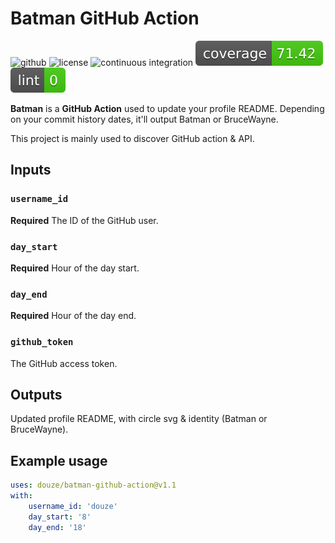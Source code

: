 # Batman GitHub Action

![github](https://img.shields.io/badge/-GitHub-grey?logo=GitHub&logoColor=white)
![license](https://img.shields.io/github/license/douze/batman-github-action?color=blue&label=license)
![continuous integration](https://img.shields.io/github/actions/workflow/status/douze/batman-github-action/continuous-integration.yml)
![coverage](.github/coverage.svg)
![lint](.github/lint.svg)


**Batman** is a **GitHub Action** used to update your profile README. Depending on your commit history dates, it'll output Batman or BruceWayne.

This project is mainly used to discover GitHub action & API.

[comment]: <> (Include preview image like other repos ?)

## Inputs

### `username_id`
**Required** The ID of the GitHub user.

### `day_start`
**Required** Hour of the day start.

### `day_end`
**Required** Hour of the day end.

### `github_token`
The GitHub access token.

## Outputs

Updated profile README, with circle svg & identity (Batman or BruceWayne).

## Example usage

```yaml
uses: douze/batman-github-action@v1.1
with:
    username_id: 'douze'
    day_start: '8'
    day_end: '18'
```